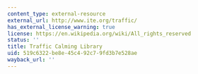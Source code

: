 ```yaml
---
content_type: external-resource
external_url: http://www.ite.org/traffic/
has_external_license_warning: true
license: https://en.wikipedia.org/wiki/All_rights_reserved
status: ''
title: Traffic Calming Library
uid: 519c6322-be8e-45c4-92c7-9fd3b7e528ae
wayback_url: ''
---
```

